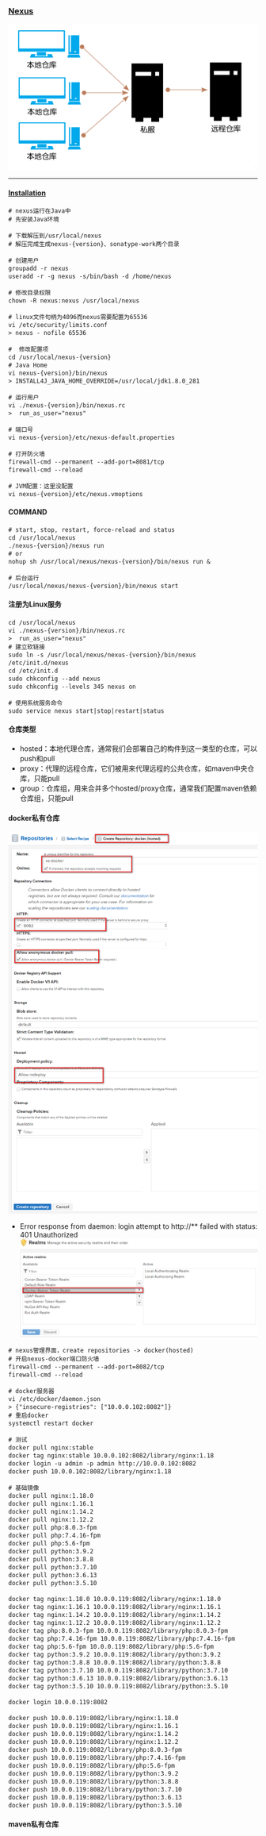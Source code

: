 ### [Nexus](https://help.sonatype.com/repomanager3/)
![nexus](../images/nexus.png)

---

#### [Installation](https://help.sonatype.com/repomanager3/installation)
```
# nexus运行在Java中
# 先安装Java环境

# 下载解压到/usr/local/nexus
# 解压完成生成nexus-{version}、sonatype-work两个目录

# 创建用户
groupadd -r nexus
useradd -r -g nexus -s/bin/bash -d /home/nexus

# 修改目录权限
chown -R nexus:nexus /usr/local/nexus

# linux文件句柄为4096而nexus需要配置为65536
vi /etc/security/limits.conf
> nexus - nofile 65536

#  修改配置项
cd /usr/local/nexus-{version}
# Java Home
vi nexus-{version}/bin/nexus
> INSTALL4J_JAVA_HOME_OVERRIDE=/usr/local/jdk1.8.0_281

# 运行用户
vi ./nexus-{version}/bin/nexus.rc
>  run_as_user="nexus"

# 端口号
vi nexus-{version}/etc/nexus-default.properties

# 打开防火墙
firewall-cmd --permanent --add-port=8081/tcp
firewall-cmd --reload

# JVM配置：这里没配置
vi nexus-{version}/etc/nexus.vmoptions
```

#### COMMAND
```
# start, stop, restart, force-reload and status
cd /usr/local/nexus
./nexus-{version}/nexus run
# or
nohup sh /usr/local/nexus/nexus-{version}/bin/nexus run &

# 后台运行
/usr/local/nexus/nexus-{version}/bin/nexus start
```

#### 注册为Linux服务
```
cd /usr/local/nexus
vi ./nexus-{version}/bin/nexus.rc
>  run_as_user="nexus"
# 建立软链接
sudo ln -s /usr/local/nexus/nexus-{version}/bin/nexus /etc/init.d/nexus
cd /etc/init.d
sudo chkconfig --add nexus
sudo chkconfig --levels 345 nexus on

# 使用系统服务命令
sudo service nexus start|stop|restart|status
```

#### 仓库类型
- hosted：本地代理仓库，通常我们会部署自己的构件到这一类型的仓库，可以push和pull
- proxy：代理的远程仓库，它们被用来代理远程的公共仓库，如maven中央仓库，只能pull
- group：仓库组，用来合并多个hosted/proxy仓库，通常我们配置maven依赖仓库组，只能pull

#### docker私有仓库
![nexus](../images/nexus-docker.png)

- Error response from daemon: login attempt to http://** failed with status: 401 Unauthorized
![nexus](../images/nexus-docker-login.png)

```
# nexus管理界面，create repositories -> docker(hosted)
# 开启nexus-docker端口防火墙
firewall-cmd --permanent --add-port=8082/tcp
firewall-cmd --reload

# docker服务器
vi /etc/docker/daemon.json
> {"insecure-registries": ["10.0.0.102:8082"]}
# 重启docker
systemctl restart docker

# 测试
docker pull nginx:stable
docker tag nginx:stable 10.0.0.102:8082/library/nginx:1.18
docker login -u admin -p admin http://10.0.0.102:8082
docker push 10.0.0.102:8082/library/nginx:1.18

# 基础镜像
docker pull nginx:1.18.0
docker pull nginx:1.16.1
docker pull nginx:1.14.2
docker pull nginx:1.12.2
docker pull php:8.0.3-fpm
docker pull php:7.4.16-fpm
docker pull php:5.6-fpm
docker pull python:3.9.2
docker pull python:3.8.8
docker pull python:3.7.10
docker pull python:3.6.13
docker pull python:3.5.10

docker tag nginx:1.18.0 10.0.0.119:8082/library/nginx:1.18.0
docker tag nginx:1.16.1 10.0.0.119:8082/library/nginx:1.16.1
docker tag nginx:1.14.2 10.0.0.119:8082/library/nginx:1.14.2
docker tag nginx:1.12.2 10.0.0.119:8082/library/nginx:1.12.2
docker tag php:8.0.3-fpm 10.0.0.119:8082/library/php:8.0.3-fpm
docker tag php:7.4.16-fpm 10.0.0.119:8082/library/php:7.4.16-fpm
docker tag php:5.6-fpm 10.0.0.119:8082/library/php:5.6-fpm
docker tag python:3.9.2 10.0.0.119:8082/library/python:3.9.2
docker tag python:3.8.8 10.0.0.119:8082/library/python:3.8.8
docker tag python:3.7.10 10.0.0.119:8082/library/python:3.7.10
docker tag python:3.6.13 10.0.0.119:8082/library/python:3.6.13
docker tag python:3.5.10 10.0.0.119:8082/library/python:3.5.10

docker login 10.0.0.119:8082

docker push 10.0.0.119:8082/library/nginx:1.18.0
docker push 10.0.0.119:8082/library/nginx:1.16.1
docker push 10.0.0.119:8082/library/nginx:1.14.2
docker push 10.0.0.119:8082/library/nginx:1.12.2
docker push 10.0.0.119:8082/library/php:8.0.3-fpm
docker push 10.0.0.119:8082/library/php:7.4.16-fpm
docker push 10.0.0.119:8082/library/php:5.6-fpm
docker push 10.0.0.119:8082/library/python:3.9.2
docker push 10.0.0.119:8082/library/python:3.8.8
docker push 10.0.0.119:8082/library/python:3.7.10
docker push 10.0.0.119:8082/library/python:3.6.13
docker push 10.0.0.119:8082/library/python:3.5.10
```

#### maven私有仓库
